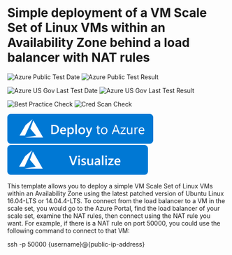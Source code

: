 # Simple deployment of a VM Scale Set of Linux VMs within an Availability Zone behind a load balancer with NAT rules

![Azure Public Test Date](https://azurequickstartsservice.blob.core.windows.net/badges/201-vmss-linux-nat-zones/PublicLastTestDate.svg)
![Azure Public Test Result](https://azurequickstartsservice.blob.core.windows.net/badges/201-vmss-linux-nat-zones/PublicDeployment.svg)

![Azure US Gov Last Test Date](https://azurequickstartsservice.blob.core.windows.net/badges/201-vmss-linux-nat-zones/FairfaxLastTestDate.svg)
![Azure US Gov Last Test Result](https://azurequickstartsservice.blob.core.windows.net/badges/201-vmss-linux-nat-zones/FairfaxDeployment.svg)

![Best Practice Check](https://azurequickstartsservice.blob.core.windows.net/badges/201-vmss-linux-nat-zones/BestPracticeResult.svg)
![Cred Scan Check](https://azurequickstartsservice.blob.core.windows.net/badges/201-vmss-linux-nat-zones/CredScanResult.svg)

[![Deploy To Azure](https://raw.githubusercontent.com/Azure/azure-quickstart-templates/master/1-CONTRIBUTION-GUIDE/images/deploytoazure.svg?sanitize=true)]("https://portal.azure.com/#create/Microsoft.Template/uri/https%3A%2F%2Fraw.githubusercontent.com%2FAzure%2Fazure-quickstart-templates%2Fmaster%2F201-vmss-linux-nat-zones%2Fazuredeploy.json")  [![Visualize](https://raw.githubusercontent.com/Azure/azure-quickstart-templates/master/1-CONTRIBUTION-GUIDE/images/visualizebutton.svg?sanitize=true)]("http://armviz.io/#/?load=https%3A%2F%2Fraw.githubusercontent.com%2FAzure%2Fazure-quickstart-templates%2Fmaster%2F201-vmss-linux-nat-zones%2Fazuredeploy.json")
    


    


This template allows you to deploy a simple VM Scale Set of Linux VMs within an Availability Zone using the latest patched version of Ubuntu Linux 16.04-LTS or 14.04.4-LTS. To connect from the load balancer to a VM in the scale set, you would go to the Azure Portal, find the load balancer of your scale set, examine the NAT rules, then connect using the NAT rule you want. For example, if there is a NAT rule on port 50000, you could use the following command to connect to that VM:

ssh -p 50000 {username}@{public-ip-address}



